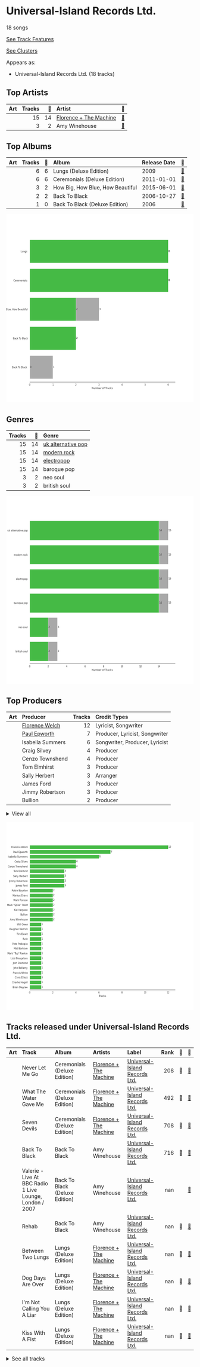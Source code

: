 # Universal-Island Records Ltd.

18 songs

[See Track Features](audio_features.md)

[See Clusters](clusters/overview.md)

Appears as:
- Universal-Island Records Ltd. (18 tracks)

## Top Artists

| Art | Tracks | 💚 | Artist | 🔗 |
|:---|---:|---:|:---|:---|
| <img src="https://i.scdn.co/image/ab6761610000e5ebe3c37f869b830d1cf1ec829a" alt="" width="50" /> | 15 | 14 | [Florence + The Machine](../../artists/florence_+_the_machine/overview.md) | [🔗](https://open.spotify.com/artist/1moxjboGR7GNWYIMWsRjgG) |
| <img src="https://i.scdn.co/image/ab6761610000e5eb2ceb023b10da17590878e88c" alt="" width="50" /> | 3 | 2 | Amy Winehouse | [🔗](https://open.spotify.com/artist/6Q192DXotxtaysaqNPy5yR) |



## Top Albums

| Art | Tracks | 💚 | Album | Release Date | 🔗 |
|:---|---:|---:|:---|:---|:---|
| <img src="https://i.scdn.co/image/ab67616d0000b2730672b0f8756ae2af86e8a5ce" alt="" width="50" /> | 6 | 6 | Lungs (Deluxe Edition) | 2009 | [🔗](https://open.spotify.com/album/2FgknX5e7fJlriQtxvpLhZ) |
| <img src="https://i.scdn.co/image/ab67616d0000b273527d94ecf554774fc313bf48" alt="" width="50" /> | 6 | 6 | Ceremonials (Deluxe Edition) | 2011-01-01 | [🔗](https://open.spotify.com/album/5SxudoALxEAVh9l83kSebx) |
| <img src="https://i.scdn.co/image/ab67616d0000b273749edeb8bb7308fcb146badc" alt="" width="50" /> | 3 | 2 | How Big, How Blue, How Beautiful | 2015-06-01 | [🔗](https://open.spotify.com/album/2btszoya78vyT8fwelmVnz) |
| <img src="https://i.scdn.co/image/ab67616d0000b2738f52f321140e4a76ea720c52" alt="" width="50" /> | 2 | 2 | Back To Black | 2006-10-27 | [🔗](https://open.spotify.com/album/097eYvf9NKjFnv4xA9s2oV) |
| <img src="https://i.scdn.co/image/ab67616d0000b27376ffb5b5ab045d22c81235c1" alt="" width="50" /> | 1 | 0 | Back To Black (Deluxe Edition) | 2006 | [🔗](https://open.spotify.com/album/0E4xv5gPjykrwBgBZzI8XG) |

![Bar chart of top 5 albums](../../images/labels/universal-island_records_ltd_/albums.png)

## Genres

| Tracks | 💚 | Genre |
|---:|---:|:---|
| 15 | 14 | [uk alternative pop](../../genres/uk_alternative_pop/overview.md) |
| 15 | 14 | [modern rock](../../genres/modern_rock/overview.md) |
| 15 | 14 | [electropop](../../genres/electropop/overview.md) |
| 15 | 14 | baroque pop |
| 3 | 2 | neo soul |
| 3 | 2 | british soul |

![Bar chart of top 6 genres](../../images/labels/universal-island_records_ltd_/genres.png)

## Top Producers

| Art | Producer | Tracks | Credit Types |
|:---|:---|---:|:---|
| | [Florence Welch](../../producers/florence_welch/overview.md) | 12 | Lyricist, Songwriter |
| | [Paul Epworth](../../producers/paul_epworth/overview.md) | 7 | Producer, Lyricist, Songwriter |
| | Isabella Summers | 6 | Songwriter, Producer, Lyricist |
| | Craig Silvey | 4 | Producer |
| | Cenzo Townshend | 4 | Producer |
| | Tom Elmhirst | 3 | Producer |
| | Sally Herbert | 3 | Arranger |
| | James Ford | 3 | Producer |
| | Jimmy Robertson | 3 | Producer |
| | Bullion | 2 | Producer |


<details>
<summary>View all</summary>

| Art | Producer | Tracks | Credit Types |
|:---|:---|---:|:---|
| | Markus Dravs | 2 | Producer |
| <img src="https://i.scdn.co/image/ab6761610000e5eb105cc9628c315b29d299fbb4" alt="" width="50" /> | Mark Ronson | 2 | Arranger, Producer, Songwriter |
| | [Mark "Spike" Stent](../../producers/mark__spike__stent/overview.md) | 2 | Producer |
| | [Kid Harpoon](../../producers/kid_harpoon/overview.md) | 2 | Songwriter |
| <img src="https://i.scdn.co/image/ab6761610000e5eb2ceb023b10da17590878e88c" alt="" width="50" /> | Amy Winehouse | 2 | Lyricist, Songwriter |
| | Robin Baynton | 2 | Producer |
| | Mat Bartram | 1 | Producer |
| | Ali Helnwein | 1 | Arranger |
| | Vaughan Merrick | 1 | Producer |
| | Francis White | 1 | Lyricist, Songwriter |
| | Brian Degraw | 1 | Songwriter |
| | Will Owen | 1 | Arranger |
| | Charlie Hugall | 1 | Producer |
| | Rush | 1 | Songwriter |
| | Lizzi Bougatsos | 1 | Songwriter |
| | John Bellamy | 1 | Songwriter |
| | Tim Dewit | 1 | Songwriter |
| | Bosco Mann | 1 | Arranger |
| | Mark "Top" Rankin | 1 | Producer |
| | Chris Elliott | 1 | Arranger |
| | Anthony B. Stephens | 1 | Songwriter |
| | Pete Prokopiw | 1 | Producer |
| | Arnecia Michelle Harris | 1 | Songwriter |
| | Josh Diamond | 1 | Songwriter |

</details>


![Bar chart of top 30 producers](../../images/labels/universal-island_records_ltd_/producers.png)
## Tracks released under Universal-Island Records Ltd.

| Art | Track | Album | Artists | Label | Rank | 💚 | 🔗 |
|:---|:---|:---|:---|:---|---:|:---|:---|
| <img src="https://i.scdn.co/image/ab67616d0000b273527d94ecf554774fc313bf48" alt="" width="50" /> | Never Let Me Go | Ceremonials (Deluxe Edition) | [Florence + The Machine](../../artists/florence_+_the_machine/overview.md) | [Universal-Island Records Ltd.](.) | 208 | 💚 | [🔗](https://open.spotify.com/track/6cC9RY7MoUx5z3aHjDTNI6) |
| <img src="https://i.scdn.co/image/ab67616d0000b273527d94ecf554774fc313bf48" alt="" width="50" /> | What The Water Gave Me | Ceremonials (Deluxe Edition) | [Florence + The Machine](../../artists/florence_+_the_machine/overview.md) | [Universal-Island Records Ltd.](.) | 492 | 💚 | [🔗](https://open.spotify.com/track/3RiOPzAvhNKuMIdPYOrKV8) |
| <img src="https://i.scdn.co/image/ab67616d0000b273527d94ecf554774fc313bf48" alt="" width="50" /> | Seven Devils | Ceremonials (Deluxe Edition) | [Florence + The Machine](../../artists/florence_+_the_machine/overview.md) | [Universal-Island Records Ltd.](.) | 708 | 💚 | [🔗](https://open.spotify.com/track/5qaLfqAUiqvsoL0l4T05Yx) |
| <img src="https://i.scdn.co/image/ab67616d0000b2738f52f321140e4a76ea720c52" alt="" width="50" /> | Back To Black | Back To Black | Amy Winehouse | [Universal-Island Records Ltd.](.) | 716 | 💚 | [🔗](https://open.spotify.com/track/30FURVTCpbKyykjSEQzGkH) |
| <img src="https://i.scdn.co/image/ab67616d0000b27376ffb5b5ab045d22c81235c1" alt="" width="50" /> | Valerie - Live At BBC Radio 1 Live Lounge, London / 2007 | Back To Black (Deluxe Edition) | Amy Winehouse | [Universal-Island Records Ltd.](.) | nan | | [🔗](https://open.spotify.com/track/6nLvaCZFR1wEzW3sIKpsnr) |
| <img src="https://i.scdn.co/image/ab67616d0000b2738f52f321140e4a76ea720c52" alt="" width="50" /> | Rehab | Back To Black | Amy Winehouse | [Universal-Island Records Ltd.](.) | nan | 💚 | [🔗](https://open.spotify.com/track/1L5tZi0izXsi5Kk5OJf4W0) |
| <img src="https://i.scdn.co/image/ab67616d0000b2730672b0f8756ae2af86e8a5ce" alt="" width="50" /> | Between Two Lungs | Lungs (Deluxe Edition) | [Florence + The Machine](../../artists/florence_+_the_machine/overview.md) | [Universal-Island Records Ltd.](.) | nan | 💚 | [🔗](https://open.spotify.com/track/5WnYyCWBbJyLChmd2sbZK9) |
| <img src="https://i.scdn.co/image/ab67616d0000b2730672b0f8756ae2af86e8a5ce" alt="" width="50" /> | Dog Days Are Over | Lungs (Deluxe Edition) | [Florence + The Machine](../../artists/florence_+_the_machine/overview.md) | [Universal-Island Records Ltd.](.) | nan | 💚 | [🔗](https://open.spotify.com/track/1YLJVmuzeM2YSUkCCaTNUB) |
| <img src="https://i.scdn.co/image/ab67616d0000b2730672b0f8756ae2af86e8a5ce" alt="" width="50" /> | I'm Not Calling You A Liar | Lungs (Deluxe Edition) | [Florence + The Machine](../../artists/florence_+_the_machine/overview.md) | [Universal-Island Records Ltd.](.) | nan | 💚 | [🔗](https://open.spotify.com/track/3euILOYDltKArnqpupsE1W) |
| <img src="https://i.scdn.co/image/ab67616d0000b2730672b0f8756ae2af86e8a5ce" alt="" width="50" /> | Kiss With A Fist | Lungs (Deluxe Edition) | [Florence + The Machine](../../artists/florence_+_the_machine/overview.md) | [Universal-Island Records Ltd.](.) | nan | 💚 | [🔗](https://open.spotify.com/track/0jv5OcbvTUHgO8FgHhya8b) |


<details>
<summary>See all tracks</summary>

| Art | Track | Album | Artists | Label | Rank | 💚 | 🔗 |
|:---|:---|:---|:---|:---|---:|:---|:---|
| <img src="https://i.scdn.co/image/ab67616d0000b2730672b0f8756ae2af86e8a5ce" alt="" width="50" /> | Rabbit Heart (Raise It Up) | Lungs (Deluxe Edition) | [Florence + The Machine](../../artists/florence_+_the_machine/overview.md) | [Universal-Island Records Ltd.](.) | nan | 💚 | [🔗](https://open.spotify.com/track/5RoLLyMmaEG4WiVMlp7r59) |
| <img src="https://i.scdn.co/image/ab67616d0000b2730672b0f8756ae2af86e8a5ce" alt="" width="50" /> | You've Got The Love | Lungs (Deluxe Edition) | [Florence + The Machine](../../artists/florence_+_the_machine/overview.md) | [Universal-Island Records Ltd.](.) | nan | 💚 | [🔗](https://open.spotify.com/track/6u9RqxALwkjJ1ukB1y8vuP) |
| <img src="https://i.scdn.co/image/ab67616d0000b273527d94ecf554774fc313bf48" alt="" width="50" /> | Lover To Lover | Ceremonials (Deluxe Edition) | [Florence + The Machine](../../artists/florence_+_the_machine/overview.md) | [Universal-Island Records Ltd.](.) | nan | 💚 | [🔗](https://open.spotify.com/track/1LsZVVQxkbmL9izqfy1RRK) |
| <img src="https://i.scdn.co/image/ab67616d0000b273527d94ecf554774fc313bf48" alt="" width="50" /> | No Light, No Light | Ceremonials (Deluxe Edition) | [Florence + The Machine](../../artists/florence_+_the_machine/overview.md) | [Universal-Island Records Ltd.](.) | nan | 💚 | [🔗](https://open.spotify.com/track/5nkYDYUSb1bvLJ4nP8CnQ1) |
| <img src="https://i.scdn.co/image/ab67616d0000b273527d94ecf554774fc313bf48" alt="" width="50" /> | Shake It Out | Ceremonials (Deluxe Edition) | [Florence + The Machine](../../artists/florence_+_the_machine/overview.md) | [Universal-Island Records Ltd.](.) | nan | 💚 | [🔗](https://open.spotify.com/track/4lY95OMGb9WxP6IYut64ir) |
| <img src="https://i.scdn.co/image/ab67616d0000b273749edeb8bb7308fcb146badc" alt="" width="50" /> | Delilah | How Big, How Blue, How Beautiful | [Florence + The Machine](../../artists/florence_+_the_machine/overview.md) | [Universal-Island Records Ltd.](.) | nan | 💚 | [🔗](https://open.spotify.com/track/3o9qzsqkT0mvfxcusUaXsN) |
| <img src="https://i.scdn.co/image/ab67616d0000b273749edeb8bb7308fcb146badc" alt="" width="50" /> | How Big, How Blue, How Beautiful | How Big, How Blue, How Beautiful | [Florence + The Machine](../../artists/florence_+_the_machine/overview.md) | [Universal-Island Records Ltd.](.) | nan | 💚 | [🔗](https://open.spotify.com/track/7GlwvJ8iAbCEfZjGq3iwmZ) |
| <img src="https://i.scdn.co/image/ab67616d0000b273749edeb8bb7308fcb146badc" alt="" width="50" /> | What Kind Of Man | How Big, How Blue, How Beautiful | [Florence + The Machine](../../artists/florence_+_the_machine/overview.md) | [Universal-Island Records Ltd.](.) | nan | | [🔗](https://open.spotify.com/track/2ZE1EiHnmtdiv9KAJTGeRq) |

</details>

